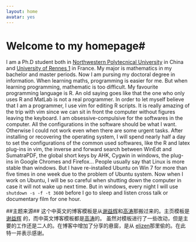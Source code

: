 ```yaml
---
layout: home
avatar: yes
---
```


# Welcome to my homepage#

I am a Ph.D student both in [Northwestern Polytecnical University](http://www.nwpu.edu.cn/) in China and [University of
Rennes 1](http://www.nwpu.edu.cn/) in France. My major is
mathematics in my bachelor and master periods. Now I am pursing my doctoral degree in information. When learning maths, 
programming is easier for me. But when learning programming, mathematic is too difficult. My favourite programming language is
R. An old saying goes like that the one who only uses R and MatLab is not a real programmer. In order to let myself 
believe that I am a programmer, I use vim for editing R scripts. It is really amazing of the trip with vim since we can sit in
front the computer without figures leaving the keyboard. I am obsessive-compulsive for the softwares in the computer. All the  configurations in the software should be what I want. Otherwise I could not work even when there are some urgent tasks. After 
installing or recovering the operating system, I will spend nearly half a day to set the configurations of the common used 
softwares, like the R and latex plug-ins in vim, the inverse and forward search between WinEdt and SumatraPDF, the 
global short keys by AHK, Cygwin in windows, the plug-ins in Google Chromes and Firefox... People usually say that Linux is more
stable than windows. But I have re-installed Ubuntu on Win 7 for  more than five times in one week due to the problem of Ubuntu 
system. Now when I work on Ubuntu, I will be so careful when shutting down the computer in case it will not wake up next time. 
But in windows, every night I will use `shutdown -s -f -t 3600` before I go to sleep and listen  cross talk or documentary film
for one hour.

##主题来源##
这个中英文的博客模板是从[谢益辉](http://yihui.name/
)和[高涛](http://joegaotao.github.io/)那搬过来的。主页模板是[谢益辉](http://yihui.name/)
的，而中英文博客模板都是[高涛](http://joegaotao.github.io/)的。
虽然对模板进行了一些改动，但是主要的工作还是二人的。在博客中增加了分享的悬窗，是从
[elizen](http://code.elizen.me/)那里偷的。在此特一并表示感谢。




